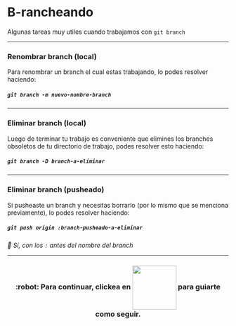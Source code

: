# B-rancheando

Algunas tareas muy utiles cuando trabajamos con `git branch`

---

### Renombrar branch (local)

Para renombrar un branch el cual estas trabajando, lo podes resolver haciendo: 
##### `git branch -m nuevo-nombre-branch`

---

### Eliminar branch (local)

Luego de terminar tu trabajo es conveniente que elimines los branches obsoletos de tu directorio de trabajo, podes resolver esto haciendo: 
##### `git branch -D branch-a-eliminar`

---

### Eliminar branch (pusheado)

Si pusheaste un branch y necesitas borrarlo (por lo mismo que se menciona previamente), lo podes resolver haciendo: 
##### `git push origin :branch-pusheado-a-eliminar` 

_:robot: Sí, con los `:` antes del nombre del branch_

<hr>
<h3 align="center"> :robot: Para continuar, clickea en <img align="center" src="https://i.imgur.com/K5t3DLq.png" width="100px"> para guiarte como seguir.</h3>